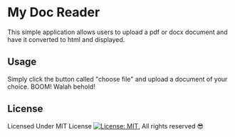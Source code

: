 # My Doc Reader

This simple application allows users to upload a pdf or docx document and have
it converted to html and displayed.

## Usage

Simply click the button called "choose file" and upload a document of your
choice. BOOM! Walah behold!

## License

Licensed Under MIT License
[![License: MIT](https://img.shields.io/badge/License-MIT-yellow.svg)](https://opensource.org/licenses/MIT),
All rights reserved 😎
